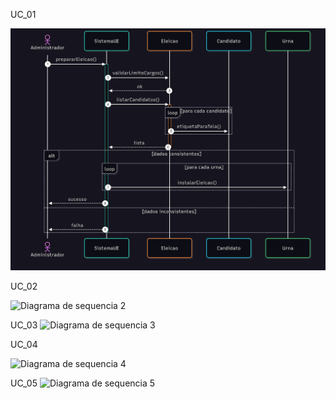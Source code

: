 UC_01

<img src="https://github.com/koiamagabriel/Projeto-1---Grupo-A/blob/main/sequencia1.png"
     alt="Diagrama de sequencia 1">

UC_02


<img src="[https://raw.githubusercontent.com/koiamagabriel/Projeto-1---Grupo-A/main/DiagramaDeClassesProj1.png](https://github.com/koiamagabriel/Projeto-1---Grupo-A/blob/main/sequencia2.png)"
     alt="Diagrama de sequencia 2">

UC_03
<img src="[https://raw.githubusercontent.com/koiamagabriel/Projeto-1---Grupo-A/main/DiagramaDeClassesProj1.png](https://github.com/koiamagabriel/Projeto-1---Grupo-A/blob/main/sequencia3.png)"
     alt="Diagrama de sequencia 3">



UC_04

<img src="[[https://raw.githubusercontent.com/koiamagabriel/Projeto-1---Grupo-A/main/DiagramaDeClassesProj1.png](https://github.com/koiamagabriel/Projeto-1---Grupo-A/blob/main/sequencia3.png)](https://github.com/koiamagabriel/Projeto-1---Grupo-A/blob/main/sequencia4.png)"
     alt="Diagrama de sequencia 4">



UC_05
<img src="[https://raw.githubusercontent.com/koiamagabriel/Projeto-1---Grupo-A/main/DiagramaDeClassesProj1.png](https://github.com/koiamagabriel/Projeto-1---Grupo-A/blob/main/sequencia5.png)"
     alt="Diagrama de sequencia 5">

